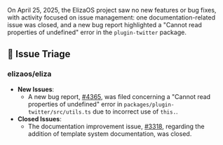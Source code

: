 On April 25, 2025, the ElizaOS project saw no new features or bug fixes, with activity focused on issue management: one documentation-related issue was closed, and a new bug report highlighted a "Cannot read properties of undefined" error in the `plugin-twitter` package.

## 🐞 Issue Triage

### elizaos/eliza
*   **New Issues**:
    *   A new bug report, [#4365](https://github.com/elizaos/eliza/issues/4365), was filed concerning a "Cannot read properties of undefined" error in `packages/plugin-twitter/src/utils.ts` due to incorrect use of `this.`.
*   **Closed Issues**:
    *   The documentation improvement issue, [#3318](https://github.com/elizaos/eliza/issues/3318), regarding the addition of template system documentation, was closed.